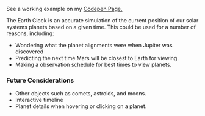 <!--
      ______              __   __       ______ __              __
     / ____/____ _ _____ / /_ / /_     / ____// /____   _____ / /__
    / __/  / __ `// ___// __// __ \   / /    / // __ \ / ___// //_/
   / /___ / /_/ // /   / /_ / / / /  / /___ / // /_/ // /__ / ,<
  /_____/ \__,_//_/    \__//_/ /_/   \____//_/ \____/ \___//_/|_|

-->

<p>See a working example on my <a href="http://codepen.io/bartuc/pen/botAa">Codepen Page.</a></p>

<p>The Earth Clock is an accurate simulation of the current position of our
solar systems planets based on a given time. This could be used for a number
of reasons, including:</p>
<ul>
  <li>Wondering what the planet alignments were when Jupiter was discovered</li>
  <li>Predicting the next time Mars will be closest to Earth for viewing.</li>
  <li>Making a observation schedule for best times to view planets.</li>
</ul>
<h3>Future Considerations</h3>
<ul>
  <li>Other objects such as comets, astroids, and moons.</li>
  <li>Interactive timeline</li>
  <li>Planet details when hovering or clicking on a planet.</li>
</ul>
